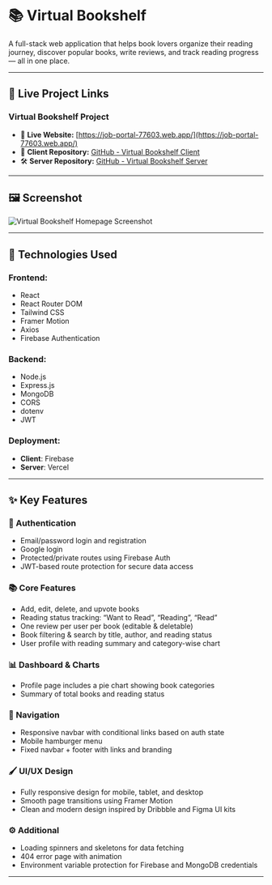 # 📚 Virtual Bookshelf

A full-stack web application that helps book lovers organize their reading journey, discover popular books, write reviews, and track reading progress — all in one place.

---

## 🔗 Live Project Links

### Virtual Bookshelf Project

- 🚀 **Live Website:** [https://job-portal-77603.web.app/](https://job-portal-77603.web.app/)
- 📂 **Client Repository:** [GitHub - Virtual Bookshelf Client](https://github.com/dev-ratul/virtual-bookshelf-client)
- 🛠️ **Server Repository:** [GitHub - Virtual Bookshelf Server](https://github.com/dev-ratul/virtual-bookshelf-server)


---

## 🖼️ Screenshot

![Virtual Bookshelf Homepage Screenshot](https://i.ibb.co/Hp4wHDLB/Screenshot-151.png)


---

## 🧰 Technologies Used

### Frontend:
- React
- React Router DOM
- Tailwind CSS
- Framer Motion
- Axios
- Firebase Authentication

### Backend:
- Node.js
- Express.js
- MongoDB
- CORS
- dotenv
- JWT

### Deployment:
- **Client**: Firebase
- **Server**: Vercel

---

## ✨ Key Features

### 🔐 Authentication
- Email/password login and registration
- Google login
- Protected/private routes using Firebase Auth
- JWT-based route protection for secure data access

### 📚 Core Features
- Add, edit, delete, and upvote books
- Reading status tracking: “Want to Read”, “Reading”, “Read”
- One review per user per book (editable & deletable)
- Book filtering & search by title, author, and reading status
- User profile with reading summary and category-wise chart

### 📊 Dashboard & Charts
- Profile page includes a pie chart showing book categories
- Summary of total books and reading status

### 🧭 Navigation
- Responsive navbar with conditional links based on auth state
- Mobile hamburger menu
- Fixed navbar + footer with links and branding

### 🖌️ UI/UX Design
- Fully responsive design for mobile, tablet, and desktop
- Smooth page transitions using Framer Motion
- Clean and modern design inspired by Dribbble and Figma UI kits

### ⚙️ Additional
- Loading spinners and skeletons for data fetching
- 404 error page with animation
- Environment variable protection for Firebase and MongoDB credentials

---
